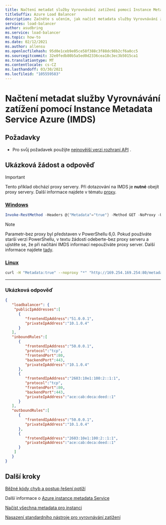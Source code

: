 ```yaml
---
title: Načtení metadat služby Vyrovnávání zatížení pomocí Instance Metadata Service Azure (IMDS)
titleSuffix: Azure Load Balancer
description: Začněte s učením, jak načíst metadata služby Vyrovnávání zatížení pomocí Instance Metadata Service Azure.
services: load-balancer
author: asudbring
ms.service: load-balancer
ms.topic: how-to
ms.date: 02/12/2021
ms.author: allensu
ms.openlocfilehash: 95d0e1ceb9e05ce58f388c3f88dc98b2cf6a0cc5
ms.sourcegitcommit: 32e0fedb80b5a5ed0d2336cea18c3ec3b5015ca1
ms.translationtype: MT
ms.contentlocale: cs-CZ
ms.lasthandoff: 03/30/2021
ms.locfileid: "105559583"
---
```

# <a name="retrieve-load-balancer-metadata-using-the-azure-instance-metadata-service-imds"></a>Načtení metadat služby Vyrovnávání zatížení pomocí Instance Metadata Service Azure (IMDS)

## <a name="prerequisites"></a>Požadavky

* Pro svůj požadavek použijte [nejnovější verzi rozhraní API](../virtual-machines/windows/instance-metadata-service.md?tabs=windows#supported-api-versions) .

## <a name="sample-request-and-response"></a>Ukázková žádost a odpověď
> [!IMPORTANT]
> Tento příklad obchází proxy servery. Při dotazování na IMDS je **nutné** obejít proxy servery. Další informace najdete v tématu [proxy](../virtual-machines/windows/instance-metadata-service.md?tabs=windows#proxies).
### <a name="windows"></a>[Windows](#tab/windows/)

```powershell
Invoke-RestMethod -Headers @{"Metadata"="true"} -Method GET -NoProxy -Uri "http://169.254.169.254:80/metadata/loadbalancer?api-version=2020-10-01" | ConvertTo-Json
```
> [!NOTE]
> Parametr-bez proxy byl představen v PowerShellu 6,0. Pokud používáte starší verzi PowerShellu, v textu žádosti odeberte-bez proxy serveru a ujistěte se, že při načítání IMDS informací nepoužíváte proxy server. Další informace najdete [tady](../virtual-machines/windows/instance-metadata-service.md?tabs=windows#proxies).
> 
### <a name="linux"></a>[Linux](#tab/linux/)

```bash
curl -H "Metadata:true" --noproxy "*" "http://169.254.169.254:80/metadata/loadbalancer?api-version=2020-10-01"
```

---
### <a name="sample-response"></a>Ukázková odpověď

```json
{
   "loadbalancer": {
    "publicIpAddresses":[
      {
         "frontendIpAddress":"51.0.0.1",
         "privateIpAddress":"10.1.0.4"
      }
   ],
   "inboundRules":[
      {
         "frontendIpAddress":"50.0.0.1",
         "protocol":"tcp",
         "frontendPort":80,
         "backendPort":443,
         "privateIpAddress":"10.1.0.4"
      },
      {
         "frontendIpAddress":"2603:10e1:100:2::1:1",
         "protocol":"tcp",
         "frontendPort":80,
         "backendPort":443,
         "privateIpAddress":"ace:cab:deca:deed::1"
      }
   ],
   "outboundRules":[
      {
         "frontendIpAddress":"50.0.0.1",
         "privateIpAddress":"10.1.0.4"
      },
      {
         "frotendIpAddress":"2603:10e1:100:2::1:1",
         "privateIpAddress":"ace:cab:deca:deed::1"
      }
    ]
   }
}

```

## <a name="next-steps"></a>Další kroky
[Běžné kódy chyb a postup řešení potíží](troubleshoot-load-balancer-imds.md)

Další informace o [Azure instance metadata Service](../virtual-machines/windows/instance-metadata-service.md)

[Načíst všechna metadata pro instanci](../virtual-machines/windows/instance-metadata-service.md?tabs=windows#access-azure-instance-metadata-service)

[Nasazení standardního nástroje pro vyrovnávání zatížení](quickstart-load-balancer-standard-public-portal.md)